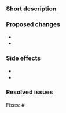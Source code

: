 ### Short description

<!-- Describe this PR in one or two sentences. -->

### Proposed changes

<!-- Describe this PR in more detail. -->

-
-

### Side effects

<!-- List all related components that have not been explicitly changed but may be affected by this PR -->

-
-

### Resolved issues

<!-- List all issues which should be closed when this PR is merged. -->

Fixes: #
